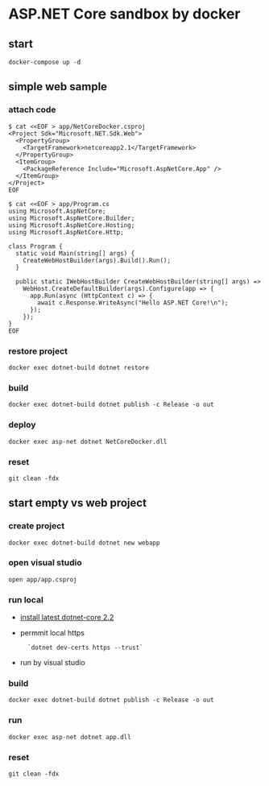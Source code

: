 # ASP.NET Core sandbox by docker

## start

`docker-compose up -d`

## simple web sample

### attach code

```
$ cat <<EOF > app/NetCoreDocker.csproj
<Project Sdk="Microsoft.NET.Sdk.Web">
  <PropertyGroup>
    <TargetFramework>netcoreapp2.1</TargetFramework>
  </PropertyGroup>
  <ItemGroup>
    <PackageReference Include="Microsoft.AspNetCore.App" />
  </ItemGroup>
</Project>
EOF

$ cat <<EOF > app/Program.cs
using Microsoft.AspNetCore;
using Microsoft.AspNetCore.Builder;
using Microsoft.AspNetCore.Hosting;
using Microsoft.AspNetCore.Http;

class Program {
  static void Main(string[] args) {
    CreateWebHostBuilder(args).Build().Run();
  }

  public static IWebHostBuilder CreateWebHostBuilder(string[] args) =>
    WebHost.CreateDefaultBuilder(args).Configure(app => {
      app.Run(async (HttpContext c) => {
        await c.Response.WriteAsync("Hello ASP.NET Core!\n");
      });
    });
}
EOF
```

### restore project

`docker exec dotnet-build dotnet restore`

### build

`docker exec dotnet-build dotnet publish -c Release -o out`

### deploy

`docker exec asp-net dotnet NetCoreDocker.dll`

### reset

`git clean -fdx`

## start empty vs web project

### create project

`docker exec dotnet-build dotnet new webapp`

### open visual studio

`open app/app.csproj`

### run local

* [install latest dotnet-core 2.2](https://dotnet.microsoft.com/download/dotnet-core/2.2)
* permmit local https

        `dotnet dev-certs https --trust`

* run by visual studio

### build

`docker exec dotnet-build dotnet publish -c Release -o out`

### run

`docker exec asp-net dotnet app.dll`

### reset

`git clean -fdx`

